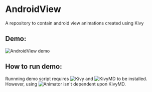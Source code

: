 # AndroidView
A repository to contain android view animations created using Kivy

Demo:
----
![AndroidView demo](demo/demo.gif)

How to run demo:
---------------
Runnning demo script requires ![Kivy](https://github.com/kivy/kivy) and ![KivyMD](https://github.com/HeaTTheatR/KivyMD) to be installed. However, using ![Animator](animator) isn't dependent upon KivyMD.
